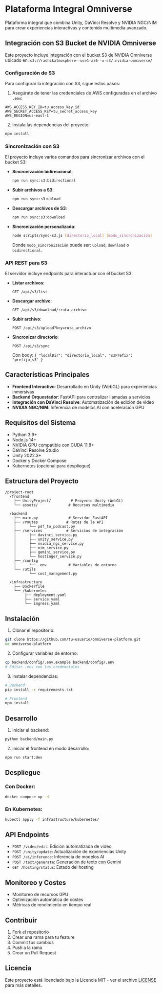 # Plataforma Integral Omniverse

Plataforma integral que combina Unity, DaVinci Resolve y NVIDIA NGC/NIM para crear experiencias interactivas y contenido multimedia avanzado.

## Integración con S3 Bucket de NVIDIA Omniverse

Este proyecto incluye integración con el bucket S3 de NVIDIA Omniverse ubicado en:
`s3://radhikatmosphere--use1-az6--x-s3/.nvidia-omniverse/`

### Configuración de S3

Para configurar la integración con S3, sigue estos pasos:

1. Asegúrate de tener las credenciales de AWS configuradas en el archivo `.env`:

```
AWS_ACCESS_KEY_ID=tu_access_key_id
AWS_SECRET_ACCESS_KEY=tu_secret_access_key
AWS_REGION=us-east-1
```

2. Instala las dependencias del proyecto:

```bash
npm install
```

### Sincronización con S3

El proyecto incluye varios comandos para sincronizar archivos con el bucket S3:

- **Sincronización bidireccional**:
  ```bash
  npm run sync:s3:bidirectional
  ```

- **Subir archivos a S3**:
  ```bash
  npm run sync:s3:upload
  ```

- **Descargar archivos de S3**:
  ```bash
  npm run sync:s3:download
  ```

- **Sincronización personalizada**:
  ```bash
  node scripts/sync-s3.js [directorio_local] [modo_sincronización]
  ```
  Donde `modo_sincronización` puede ser: `upload`, `download` o `bidirectional`.

### API REST para S3

El servidor incluye endpoints para interactuar con el bucket S3:

- **Listar archivos**:
  ```
  GET /api/s3/list
  ```

- **Descargar archivo**:
  ```
  GET /api/s3/download/:ruta_archivo
  ```

- **Subir archivo**:
  ```
  POST /api/s3/upload?key=ruta_archivo
  ```

- **Sincronizar directorio**:
  ```
  POST /api/s3/sync
  ```
  Con body: `{ "localDir": "directorio_local", "s3Prefix": "prefijo_s3" }`

## Características Principales

- **Frontend Interactivo**: Desarrollado en Unity (WebGL) para experiencias inmersivas
- **Backend Orquestador**: FastAPI para centralizar llamadas a servicios
- **Integración con DaVinci Resolve**: Automatización de edición de video
- **NVIDIA NGC/NIM**: Inferencia de modelos AI con aceleración GPU

## Requisitos del Sistema

- Python 3.9+
- Node.js 14+
- NVIDIA GPU compatible con CUDA 11.8+
- DaVinci Resolve Studio
- Unity 2022.3+
- Docker y Docker Compose
- Kubernetes (opcional para despliegue)

## Estructura del Proyecto

```
/project-root
  /frontend
    ├── UnityProject/         # Proyecto Unity (WebGL)
    └── assets/              # Recursos multimedia
    
  /backend
    ├── main.py              # Servidor FastAPI
    ├── /routes             # Rutas de la API
    │      └── pdf_to_podcast.py
    ├── /services           # Servicios de integración
    │      ├── davinci_service.py
    │      ├── unity_service.py
    │      ├── nvidia_ngc_service.py
    │      ├── nim_service.py
    │      ├── gemini_service.py
    │      └── hostinger_service.py
    ├── /config
    │      └── .env          # Variables de entorno
    └── /utils
           └── cost_management.py

  /infrastructure
    ├── Dockerfile
    └── /kubernetes
         ├── deployment.yaml
         ├── service.yaml
         └── ingress.yaml
```

## Instalación

1. Clonar el repositorio:
```bash
git clone https://github.com/tu-usuario/omniverse-platform.git
cd omniverse-platform
```

2. Configurar variables de entorno:
```bash
cp backend/config/.env.example backend/config/.env
# Editar .env con tus credenciales
```

3. Instalar dependencias:
```bash
# Backend
pip install -r requirements.txt

# Frontend
npm install
```

## Desarrollo

1. Iniciar el backend:
```bash
python backend/main.py
```

2. Iniciar el frontend en modo desarrollo:
```bash
npm run start:dev
```

## Despliegue

### Con Docker:
```bash
docker-compose up -d
```

### En Kubernetes:
```bash
kubectl apply -f infrastructure/kubernetes/
```

## API Endpoints

- `POST /video/edit`: Edición automatizada de video
- `POST /unity/update`: Actualización de experiencias Unity
- `POST /ai/inference`: Inferencia de modelos AI
- `POST /text/generate`: Generación de texto con Gemini
- `GET /hosting/status`: Estado del hosting

## Monitoreo y Costes

- Monitoreo de recursos GPU
- Optimización automática de costes
- Métricas de rendimiento en tiempo real

## Contribuir

1. Fork el repositorio
2. Crear una rama para tu feature
3. Commit tus cambios
4. Push a la rama
5. Crear un Pull Request

## Licencia

Este proyecto está licenciado bajo la Licencia MIT - ver el archivo [LICENSE](LICENSE) para más detalles.